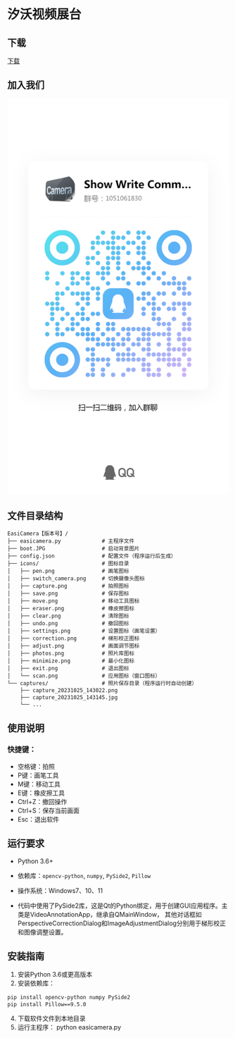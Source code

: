 # 汐沃视频展台
## 下载
[下载](https://github.com/wwcrdrvf6u/ShowWrite/releases/)

## 加入我们
![QQ交流群](讨论群.jpg)
## 文件目录结构

```
EasiCamera【版本号】/
├── easicamera.py             # 主程序文件
├── boot.JPG                  # 启动背景图片
├── config.json               # 配置文件（程序运行后生成）
├── icons/                    # 图标目录
│   ├── pen.png               # 画笔图标
│   ├── switch_camera.png     # 切换摄像头图标
│   ├── capture.png           # 拍照图标
│   ├── save.png              # 保存图标
│   ├── move.png              # 移动工具图标
│   ├── eraser.png            # 橡皮擦图标
│   ├── clear.png             # 清除图标
│   ├── undo.png              # 撤回图标
│   ├── settings.png          # 设置图标（画笔设置）
│   ├── correction.png        # 梯形校正图标
│   ├── adjust.png            # 画面调节图标
│   ├── photos.png            # 照片库图标
│   ├── minimize.png          # 最小化图标
│   ├── exit.png              # 退出图标
│   └── scan.png              # 应用图标（窗口图标）
└── captures/                 # 照片保存目录（程序运行时自动创建）
    ├── capture_20231025_143022.png
    ├── capture_20231025_143145.jpg
    └── ...
```

## 使用说明
### 快捷键：
- 空格键：拍照
- P键：画笔工具
- M键：移动工具
- E键：橡皮擦工具
- Ctrl+Z：撤回操作
- Ctrl+S：保存当前画面
- Esc：退出软件

## 运行要求
- Python 3.6+
- 依赖库：`opencv-python`, `numpy`, `PySide2`, `Pillow`
- 操作系统：Windows7、10、11

- 代码中使用了PySide2库，这是Qt的Python绑定，用于创建GUI应用程序。主类是VideoAnnotationApp，继承自QMainWindow，
其他对话框如PerspectiveCorrectionDialog和ImageAdjustmentDialog分别用于梯形校正和图像调整设置。
## 安装指南
1. 安装Python 3.6或更高版本
2. 安装依赖库：
```
pip install opencv-python numpy PySide2
pip install Pillow==9.5.0
```

4. 下载软件文件到本地目录
5. 运行主程序：
      python easicamera.py
   
